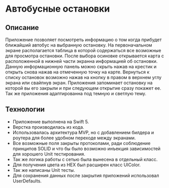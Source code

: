 # Автобусные остановки
## Описание
Приложение позволяет посмотреть информацию о том когда прибудет ближайший автобус на выбранную остановку.
На первоначальном экране располагается таблица в которой содержаться все возможные для просмотра остановки.
После выбора осиновке открывается карта с расположенной в нижней части экранна информацией об остановки.
Данную информационную панель можно скрыть нажав на крестик и открыть снова нажав на отмеченную точку на карте.
Вернуться к списку остановок возможно нажав на кнопку в правом в верхнем углу экрана или свайпнув экран.
Приложения запоминает остановку на которой вы его закрыли и при следующем открытие сразу покажет ее.
Так же приложения адаптированна под темную и светлую тему.

## Технологии
- Приложение выполнена на Swift 5.
- Верстка производилась из кода.
- Использовалась архитектура MVP, но с добавлением билдера и роутера для более удобном переходе между экранами.
- Все возможные поля закрыты протоколами, ради соблюдение принципов SOLID и что бы было возможно инъекция зависимостей
для хорошего Unit тестирования.
- Так же логика работы с сетью была вынесена в отдельный класс.
- Для получения цвета из HEX был расширен класс UIColor.
- Так же написаны Unit тесты.
- Для сохранения данных после закрытия приложений использовал UserDefaults.
